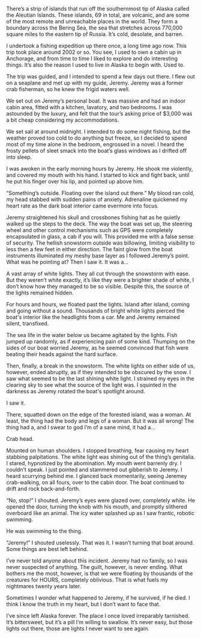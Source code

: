 There’s a strip of islands that run off the southernmost tip of Alaska called the Aleutian Islands. These islands, 69 in total, are volcanic, and are some of the most remote and unreachable places in the world. They form a boundary across the Bering Sea, the sea that stretches across 770,000 square miles to the eastern tip of Russia. It’s cold, desolate, and barren. 

I undertook a fishing expedition up there once, a long time ago now. This trip took place around 2002 or so. You see, I used to own a cabin up in Anchorage, and from time to time I liked to explore and do interesting things. It’s also the reason I used to live in Alaska to begin with. Used to. 

The trip was guided, and I intended to spend a few days out there. I flew out on a seaplane and met up with my guide, Jeremy. Jeremy was a former crab fisherman, so he knew the frigid waters well. 

We set out on Jeremy’s personal boat. It was massive and had an indoor cabin area, fitted with a kitchen, lavatory, and two bedrooms. I was astounded by the luxury, and felt that the tour’s asking price of $3,000 was a bit cheap considering my accommodations.

We set sail at around midnight. I intended to do some night fishing, but the weather proved too cold to do anything but freeze, so I decided to spend most of my time alone in the bedroom, engrossed in a novel. I heard the frosty pellets of sleet smack into the boat’s glass windows as I drifted off into sleep.

I was awoken in the early morning hours by Jeremy. He shook me violently, and covered my mouth with his hand. I started to kick and fight back, until he put his finger over his lip, and pointed up above him. 

“Something’s outside. Floating over the island out there.” My blood ran cold, my head stabbed with sudden pains of anxiety. Adrenaline quickened my heart rate as the dark boat interior came evermore into focus. 

Jeremy straightened his skull and crossbones fishing hat as he quietly walked up the steps to the deck. The way the boat was set up, the steering wheel and other control mechanisms such as GPS were completely encapsulated in glass, a cab if you will. This provided me with a false sense of security. The hellish snowstorm outside was billowing, limiting visibility to less then a few feet in either direction. The faint glow from the boat instruments illuminated my meshy base layer as I followed Jeremy’s point. What was he pointing at? Then I saw it. It was a… 

A vast array of white lights. They all cut through the snowstorm with ease. But they weren’t white exactly, it’s like they were a brighter shade of white, I don’t know how they managed to be so visible. Despite this, the source of the lights remained hidden. 

For hours and hours, we floated past the lights. Island after island, coming and going without a sound. Thousands of bright white lights pierced the boat's interior like the headlights from a car. Me and Jeremy remained silent, transfixed. 

The sea life in the water below us became agitated by the lights. Fish jumped up randomly, as if experiencing pain of some kind. Thumping on the sides of our boat worried Jeremy, as he seemed convinced that fish were beating their heads against the hard surface. 

Then, finally, a break in the snowstorm. The white lights on either side of us, however, ended abruptly, as if they intended to be obscured by the snow. I saw what seemed to be the last shining white light. I strained my eyes in the clearing sky to see what the source of the light was. I squinted in the darkness as Jeremy rotated the boat's spotlight around. 

I saw it.

There, squatted down on the edge of the forested island, was a woman. At least, the thing had the body and legs of a woman. But it was all wrong! The thing had a, and I swear to god I’m of a sane mind, it had a…

Crab head. 

Mounted on human shoulders. I stopped breathing, fear causing my heart stabbing palpitations. The white light was shining out of the thing’s genitalia. I stared, hypnotized by the abomination. My mouth went barrenly dry. I couldn’t speak. I just pointed and stammered out gibberish to Jeremy. I heard scurrying behind me. I glanced back momentarily, seeing Jeremey crab-walking, on all fours, over to the cabin door. The boat continued to drift and rock back-and-forth.

“No, stop!” I shouted. Jeremy’s eyes were glazed over, completely white. He opened the door, turning the knob with his mouth, and promptly slithered overboard like an animal. The icy water splashed up as I saw frantic, robotic swimming. 

He was swimming to the thing. 

“Jeremy!” I shouted uselessly. That was it. I wasn’t turning that boat around. Some things are best left behind. 

I’ve never told anyone about this incident. Jeremy had no family, so I was never suspected of anything. The guilt, however, is never ending. What bothers me the most, however, is that we were floating by thousands of the creatures for HOURS, completely oblivious. That is what fuels my nightmares twenty years later.

Sometimes I wonder what happened to Jeremy, if he survived, if he died. I think I know the truth in my heart, but I don’t want to face that. 

I’ve since left Alaska forever. The place I once loved irreparably tarnished. It’s bittersweet, but it’s a pill I’m willing to swallow. It’s never easy, but those lights out there, those are lights I never want to see again.